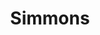 ---
title: "Simmons"
url: /ciudad-autonoma-de-buenos-aires/simmons-avenida-francisco-beiro/
shop: Betten
---